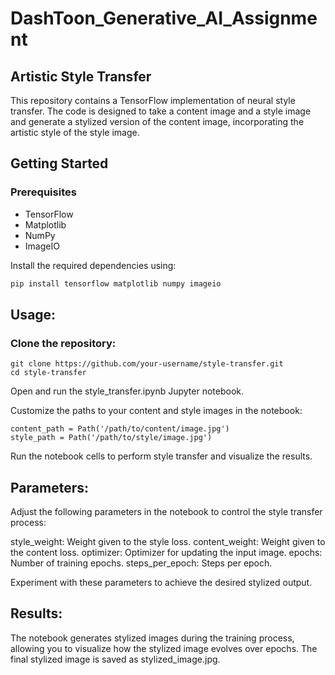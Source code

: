 # DashToon_Generative_AI_Assignment
## Artistic Style Transfer

This repository contains a TensorFlow implementation of neural style transfer. The code is designed to take a content image and a style image and generate a stylized version of the content image, incorporating the artistic style of the style image.

## Getting Started

### Prerequisites

- TensorFlow
- Matplotlib
- NumPy
- ImageIO

Install the required dependencies using:
```bash
pip install tensorflow matplotlib numpy imageio
```
## Usage:
### Clone the repository:
```
git clone https://github.com/your-username/style-transfer.git
cd style-transfer
```
Open and run the style_transfer.ipynb Jupyter notebook.

Customize the paths to your content and style images in the notebook:

```
content_path = Path('/path/to/content/image.jpg')
style_path = Path('/path/to/style/image.jpg')
```
Run the notebook cells to perform style transfer and visualize the results.
## Parameters:
Adjust the following parameters in the notebook to control the style transfer process:

style_weight: Weight given to the style loss.
content_weight: Weight given to the content loss.
optimizer: Optimizer for updating the input image.
epochs: Number of training epochs.
steps_per_epoch: Steps per epoch.

Experiment with these parameters to achieve the desired stylized output.

## Results:
The notebook generates stylized images during the training process, allowing you to visualize how the stylized image evolves over epochs. The final stylized image is saved as stylized_image.jpg.
